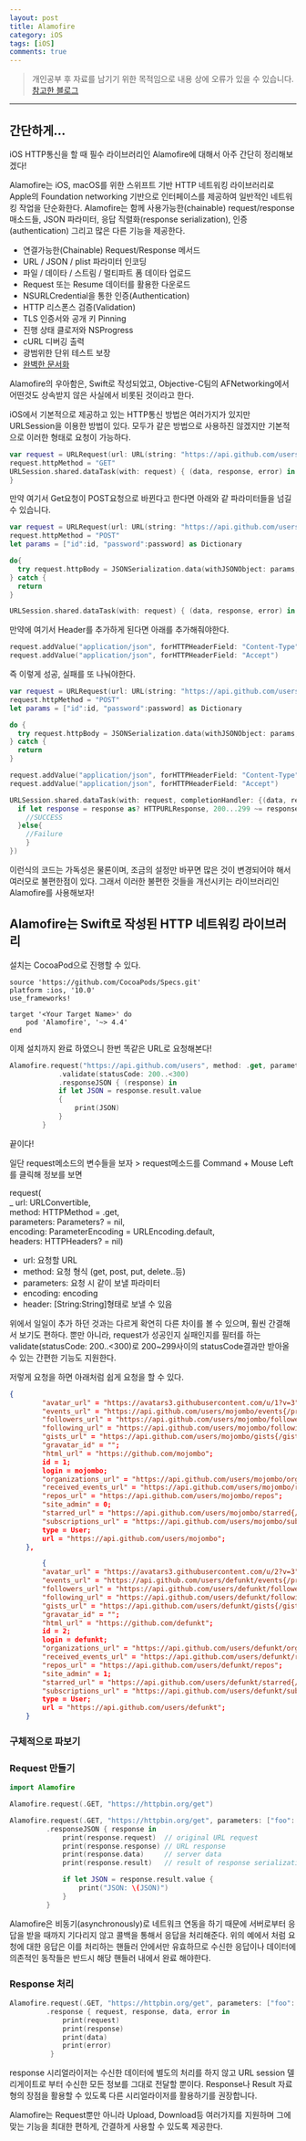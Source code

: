 ```yaml
---
layout: post
title: Alamofire
category: iOS
tags: [iOS]
comments: true
---
```


> 개인공부 후 자료를 남기기 위한 목적임으로 내용 상에 오류가 있을 수 있습니다.   
[참고한 블로그](https://developer-fury.tistory.com/6)

<hr>


## 간단하게...

iOS HTTP통신을 할 때 필수 라이브러리인 Alamofire에 대해서 아주 간단히 정리해보겠다!

Alamofire는 iOS, macOS를 위한 스위프트 기반 HTTP 네트워킹 라이브러리로 Apple의 Foundation networking 기반으로 인터페이스를 제공하여 일반적인 네트워킹 작업을 단순화한다. Alamofire는 함께 사용가능한(chainable) request/response 매소드들, JSON 파라미터, 응답 직렬화(response serialization), 인증(authentication) 그리고 많은 다른 기능을 제공한다.

- 연결가능한(Chainable) Request/Response 메서드
- URL / JSON / plist 파라미터 인코딩
- 파일 / 데이타 / 스트림 / 멀티파트 폼 데이타 업로드
- Request 또는 Resume 데이터를 활용한 다운로드
- NSURLCredential을 통한 인증(Authentication)
- HTTP 리스폰스 검증(Validation)
- TLS 인증서와 공개 키 Pinning
- 진행 상태 클로저와 NSProgress
- cURL 디버깅 출력
- 광범위한 단위 테스트 보장
- [완벽한 문서화](http://cocoadocs.org/docsets/Alamofire/)

Alamofire의 우아함은, Swift로 작성되었고, Objective-C팀의 AFNetworking에서 어떤것도 상속받지 않은 사실에서 비롯된 것이라고 한다.

iOS에서 기본적으로 제공하고 있는 HTTP통신 방법은 여러가지가 있지만 URLSession을 이용한 방법이 있다. 모두가 같은 방법으로 사용하진 않겠지만 기본적으로 이러한 형태로 요청이 가능하다.


```swift
var request = URLRequest(url: URL(string: "https://api.github.com/users")!)
request.httpMethod = "GET"
URLSession.shared.dataTask(with: request) { (data, response, error) in    
}
```

만약 여기서 Get요청이 POST요청으로 바뀐다고 한다면 아래와 같  파라미터들을 넘길 수 있습니다.

```swift
var request = URLRequest(url: URL(string: "https://api.github.com/users")!)
request.httpMethod = "POST"
let params = ["id":id, "password":password] as Dictionary

do{
  try request.httpBody = JSONSerialization.data(withJSONObject: params, options: [])
} catch {
  return
}

URLSession.shared.dataTask(with: request) { (data, response, error) in }
```

만약에 여기서 Header를 추가하게 된다면 아래를 추가해줘야한다.

```swift
request.addValue("application/json", forHTTPHeaderField: "Content-Type")
request.addValue("application/json", forHTTPHeaderField: "Accept")
```

즉 이렇게 성공, 실패를 또 나눠야한다.

```swift
var request = URLRequest(url: URL(string: "https://api.github.com/users")!)
request.httpMethod = "POST"
let params = ["id":id, "password":password] as Dictionary

do {
  try request.httpBody = JSONSerialization.data(withJSONObject: params, options: [])
} catch {
  return
}

request.addValue("application/json", forHTTPHeaderField: "Content-Type")
request.addValue("application/json", forHTTPHeaderField: "Accept")

URLSession.shared.dataTask(with: request, completionHandler: {(data, response, error) -> Void in
  if let response = response as? HTTPURLResponse, 200...299 ~= response.statusCode {
    //SUCCESS
  }else{
    //Failure
    }
})
```


이런식의 코드는 가독성은 물론이며, 조금의 설정만 바꾸면 많은 것이 변경되어야 해서 여러모로 불편한점이 있다. 그래서 이러한 불편한 것들을 개선시키는 라이브러리인 Alamofire를 사용해보자!


## Alamofire는 Swift로 작성된 HTTP 네트워킹 라이브러리

설치는 CocoaPod으로 진행할 수 있다.


```vim
source 'https://github.com/CocoaPods/Specs.git'
platform :ios, '10.0'
use_frameworks!

target '<Your Target Name>' do
    pod 'Alamofire', '~> 4.4'
end
```

이제 설치까지 완료 하였으니 한번 똑같은 URL로 요청해본다!

```swift
Alamofire.request("https://api.github.com/users", method: .get, parameters: [:], encoding: URLEncoding.default, headers: ["Content-Type":"application/json", "Accept":"application/json"])
            .validate(statusCode: 200..<300)
            .responseJSON { (response) in
            if let JSON = response.result.value
            {
                print(JSON)
            }
        }
```
끝이다!

일단 request메소드의 변수들을 보자 > request메소드를 Command + Mouse Left를 클릭해 정보를 보면

request( <br>
  _ url: URLConvertible, <br>
  method: HTTPMethod = .get, <br>
  parameters: Parameters? = nil, <br>
  encoding: ParameterEncoding = URLEncoding.default, <br>
  headers: HTTPHeaders? = nil)


- url: 요청할 URL
- method: 요청 형식 (get, post, put, delete..등)
- parameters: 요청 시 같이 보낼 파라미터
- encoding: encoding
- header: [String:String]형태로 보낼 수 있음


위에서 일일이 추가 하던 것과는 다르게 확연히 다른 차이를 볼 수 있으며, 훨씬 간결해서 보기도 편하다. 뿐만 아니라, request가 성공인지 실패인지를 필터를 하는 validate(statusCode: 200..<300)로 200~299사이의 statusCode결과만 받아올 수 있는 간편한 기능도 지원한다.

저렇게 요청을 하면 아래처럼 쉽게 요청을 할 수 있다.

```json
{
        "avatar_url" = "https://avatars3.githubusercontent.com/u/1?v=3";
        "events_url" = "https://api.github.com/users/mojombo/events{/privacy}";
        "followers_url" = "https://api.github.com/users/mojombo/followers";
        "following_url" = "https://api.github.com/users/mojombo/following{/other_user}";
        "gists_url" = "https://api.github.com/users/mojombo/gists{/gist_id}";
        "gravatar_id" = "";
        "html_url" = "https://github.com/mojombo";
        id = 1;
        login = mojombo;
        "organizations_url" = "https://api.github.com/users/mojombo/orgs";
        "received_events_url" = "https://api.github.com/users/mojombo/received_events";
        "repos_url" = "https://api.github.com/users/mojombo/repos";
        "site_admin" = 0;
        "starred_url" = "https://api.github.com/users/mojombo/starred{/owner}{/repo}";
        "subscriptions_url" = "https://api.github.com/users/mojombo/subscriptions";
        type = User;
        url = "https://api.github.com/users/mojombo";
    },

        {
        "avatar_url" = "https://avatars3.githubusercontent.com/u/2?v=3";
        "events_url" = "https://api.github.com/users/defunkt/events{/privacy}";
        "followers_url" = "https://api.github.com/users/defunkt/followers";
        "following_url" = "https://api.github.com/users/defunkt/following{/other_user}";
        "gists_url" = "https://api.github.com/users/defunkt/gists{/gist_id}";
        "gravatar_id" = "";
        "html_url" = "https://github.com/defunkt";
        id = 2;
        login = defunkt;
        "organizations_url" = "https://api.github.com/users/defunkt/orgs";
        "received_events_url" = "https://api.github.com/users/defunkt/received_events";
        "repos_url" = "https://api.github.com/users/defunkt/repos";
        "site_admin" = 1;
        "starred_url" = "https://api.github.com/users/defunkt/starred{/owner}{/repo}";
        "subscriptions_url" = "https://api.github.com/users/defunkt/subscriptions";
        type = User;
        url = "https://api.github.com/users/defunkt";
    }
```

### 구체적으로 파보기

### Request 만들기

```swift
import Alamofire

Alamofire.request(.GET, "https://httpbin.org/get")

Alamofire.request(.GET, "https://httpbin.org/get", parameters: ["foo": "bar"])
         .responseJSON { response in
             print(response.request)  // original URL request
             print(response.response) // URL response
             print(response.data)     // server data
             print(response.result)   // result of response serialization

             if let JSON = response.result.value {
                 print("JSON: \(JSON)")
             }
         }
```

Alamofire은 비동기(asynchronously)로 네트워크 연동을 하기 때문에 서버로부터 응답을 받을 때까지 기다리지 않고 콜백을 통해서 응답을 처리해준다. 위의 예에서 처럼 요청에 대한 응답은 이를 처리하는 핸들러 안에서만 유효하므로 수신한 응답이나 데이터에 의존적인 동작들은 반드시 해당 핸들러 내에서 완료 해야한다.


### Response 처리

```swift
Alamofire.request(.GET, "https://httpbin.org/get", parameters: ["foo": "bar"])
         .response { request, response, data, error in
             print(request)
             print(response)
             print(data)
             print(error)
          }
```

response 시리얼라이저는 수신한 데이터에 별도의 처리를 하지 않고 URL session 델리게이트로 부터 수신한 모든 정보를 그대로 전달할 뿐이다. Response나 Result 자료형의 장점을 활용할 수 있도록 다른 시리얼라이저를 활용하기를 권장합니다.

Alamofire는 Request뿐만 아니라 Upload, Download등 여러가지를 지원하며 그에 맞는 기능을 최대한 편하게, 간결하게 사용할 수 있도록 제공한다.
